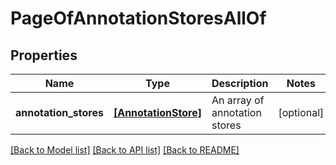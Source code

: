 # PageOfAnnotationStoresAllOf

## Properties
Name | Type | Description | Notes
------------ | ------------- | ------------- | -------------
**annotation_stores** | [**[AnnotationStore]**](AnnotationStore.md) | An array of annotation stores | [optional] 

[[Back to Model list]](../README.md#documentation-for-models) [[Back to API list]](../README.md#documentation-for-api-endpoints) [[Back to README]](../README.md)


